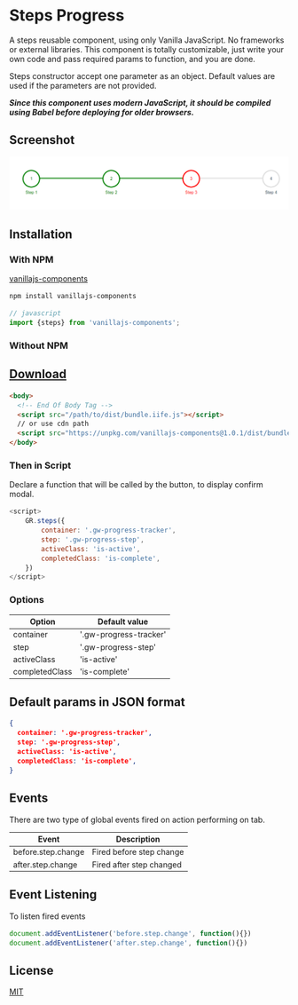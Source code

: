 # Steps Progress
A steps reusable component, using only Vanilla JavaScript. No frameworks or external libraries. This component is totally customizable, just write your own code and pass required params to function, and you are done.

Steps constructor accept one parameter as an object. Default values are used if the parameters are not provided.

***Since this component uses modern JavaScript, it should be compiled using Babel before deploying for older browsers.***
## Screenshot
![alt steps](steps.png "steps")
## Installation
### With NPM

[vanillajs-components](https://www.npmjs.com/package/vanillajs-components)
```bash
npm install vanillajs-components
```

```javascript
// javascript
import {steps} from 'vanillajs-components';

```
### Without NPM

## <a target="_blank" href="https://github.com/grim-reapper/vanillajs-components/archive/refs/heads/main.zip">Download</a>


```html
<body>
  <!-- End Of Body Tag -->
  <script src="/path/to/dist/bundle.iife.js"></script>
  // or use cdn path
  <script src="https://unpkg.com/vanillajs-components@1.0.1/dist/bundle.iife.js"></script>
</body>
```
### Then in Script
Declare a function that will be called by the button, to display confirm modal.

```javascript
<script>
    GR.steps({
        container: '.gw-progress-tracker',
        step: '.gw-progress-step',
        activeClass: 'is-active',
        completedClass: 'is-complete',
    })
</script>
```
### Options

| Option         | Default value   |
| -------------- | --------------- |
| container      | '.gw-progress-tracker' |
| step         | '.gw-progress-step' |
| activeClass | 'is-active' |
| completedClass | 'is-complete' |

## Default params in JSON format
```json
{
  container: '.gw-progress-tracker',
  step: '.gw-progress-step',
  activeClass: 'is-active',
  completedClass: 'is-complete',
}
```

## Events
There are two type of global events fired on action performing on tab.

| Event         | Description   |
| -------------- | --------------- |
| before.step.change      | Fired before step change |
| after.step.change         | Fired after step changed |

## Event Listening
To listen fired events
```javascript
document.addEventListener('before.step.change', function(){})
document.addEventListener('after.step.change', function(){})
```

## License
[MIT](https://choosealicense.com/licenses/mit/)
